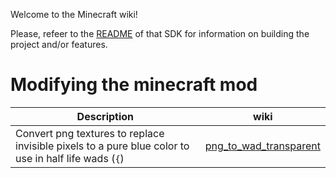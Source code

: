 Welcome to the Minecraft wiki!

Please, refeer to the [README](https://github.com/twhl-community/halflife-unified-sdk/blob/master/README.md) of that SDK for information on building the project and/or features.

# Modifying the minecraft mod

| Description | wiki |
|---|---|
| Convert png textures to replace invisible pixels to a pure blue color to use in half life wads (``{``) | [png_to_wad_transparent](png_to_wad_transparent.md)
